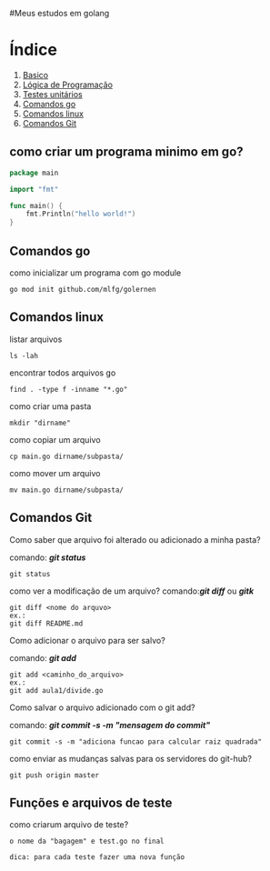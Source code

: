 #Meus estudos em golang

# Índice
1. [Basico](#como-criar-um-programa-minimo-em-go)
2. [Lógica de Programação](#example2)
3. [Testes unitários](#third-example)
4. [Comandos go](#comandos-go)
5. [Comandos linux](#comandos-linux)
6. [Comandos Git](#fourth-examplehttpwwwfourthexamplecom)

## como criar um programa minimo em go?

```go
package main

import "fmt"

func main() {
    fmt.Println("hello world!")
}
```

## Comandos go

como inicializar um programa com go module

```shell script
go mod init github.com/mlfg/golernen
``` 

## Comandos linux

listar arquivos 

```shell script
ls -lah
```

encontrar todos arquivos go

```shell script
find . -type f -inname "*.go"
```

como criar uma pasta

```shell script
mkdir "dirname"
```

como copiar um arquivo 

```shell script
cp main.go dirname/subpasta/
```

como mover um arquivo

```shell script
mv main.go dirname/subpasta/
```

## Comandos Git

Como saber que arquivo foi alterado ou adicionado a minha pasta?

comando: ***git status***

```shell script
git status
```

como ver a modificação de um arquivo?
comando:***git diff*** ou ***gitk***
````shell script
git diff <nome do arquvo>
ex.:
git diff README.md
````

Como adicionar o arquivo para ser salvo?

comando: ***git add***

```shell script
git add <caminho_do_arquivo>
ex.:
git add aula1/divide.go
```

Como salvar o arquivo adicionado com o git add?

comando: ***git commit -s -m "mensagem do commit"***

```shell script
git commit -s -m "adiciona funcao para calcular raiz quadrada"
```

como enviar as mudanças salvas para os servidores do git-hub?

```shell script
git push origin master
```
## Funções e arquivos de teste

como criarum arquivo de teste?
```shell script
o nome da "bagagem" e test.go no final

dica: para cada teste fazer uma nova função
```

